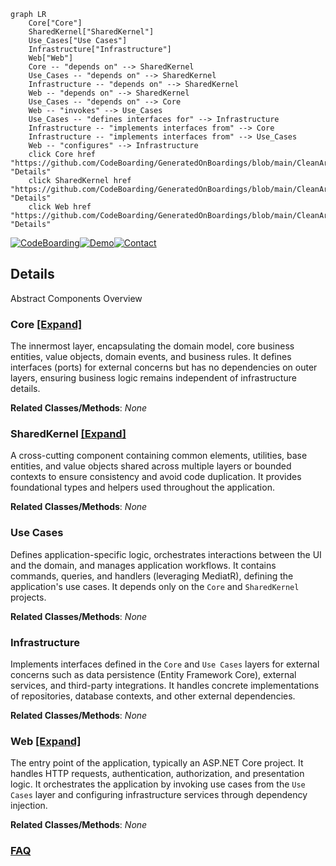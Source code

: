 ```mermaid
graph LR
    Core["Core"]
    SharedKernel["SharedKernel"]
    Use_Cases["Use Cases"]
    Infrastructure["Infrastructure"]
    Web["Web"]
    Core -- "depends on" --> SharedKernel
    Use_Cases -- "depends on" --> SharedKernel
    Infrastructure -- "depends on" --> SharedKernel
    Web -- "depends on" --> SharedKernel
    Use_Cases -- "depends on" --> Core
    Web -- "invokes" --> Use_Cases
    Use_Cases -- "defines interfaces for" --> Infrastructure
    Infrastructure -- "implements interfaces from" --> Core
    Infrastructure -- "implements interfaces from" --> Use_Cases
    Web -- "configures" --> Infrastructure
    click Core href "https://github.com/CodeBoarding/GeneratedOnBoardings/blob/main/CleanArchitecture/Core.md" "Details"
    click SharedKernel href "https://github.com/CodeBoarding/GeneratedOnBoardings/blob/main/CleanArchitecture/SharedKernel.md" "Details"
    click Web href "https://github.com/CodeBoarding/GeneratedOnBoardings/blob/main/CleanArchitecture/Web.md" "Details"
```

[![CodeBoarding](https://img.shields.io/badge/Generated%20by-CodeBoarding-9cf?style=flat-square)](https://github.com/CodeBoarding/GeneratedOnBoardings)[![Demo](https://img.shields.io/badge/Try%20our-Demo-blue?style=flat-square)](https://www.codeboarding.org/demo)[![Contact](https://img.shields.io/badge/Contact%20us%20-%20contact@codeboarding.org-lightgrey?style=flat-square)](mailto:contact@codeboarding.org)

## Details

Abstract Components Overview

### Core [[Expand]](./Core.md)
The innermost layer, encapsulating the domain model, core business entities, value objects, domain events, and business rules. It defines interfaces (ports) for external concerns but has no dependencies on outer layers, ensuring business logic remains independent of infrastructure details.


**Related Classes/Methods**: _None_

### SharedKernel [[Expand]](./SharedKernel.md)
A cross-cutting component containing common elements, utilities, base entities, and value objects shared across multiple layers or bounded contexts to ensure consistency and avoid code duplication. It provides foundational types and helpers used throughout the application.


**Related Classes/Methods**: _None_

### Use Cases
Defines application-specific logic, orchestrates interactions between the UI and the domain, and manages application workflows. It contains commands, queries, and handlers (leveraging MediatR), defining the application's use cases. It depends only on the `Core` and `SharedKernel` projects.


**Related Classes/Methods**: _None_

### Infrastructure
Implements interfaces defined in the `Core` and `Use Cases` layers for external concerns such as data persistence (Entity Framework Core), external services, and third-party integrations. It handles concrete implementations of repositories, database contexts, and other external dependencies.


**Related Classes/Methods**: _None_

### Web [[Expand]](./Web.md)
The entry point of the application, typically an ASP.NET Core project. It handles HTTP requests, authentication, authorization, and presentation logic. It orchestrates the application by invoking use cases from the `Use Cases` layer and configuring infrastructure services through dependency injection.


**Related Classes/Methods**: _None_



### [FAQ](https://github.com/CodeBoarding/GeneratedOnBoardings/tree/main?tab=readme-ov-file#faq)